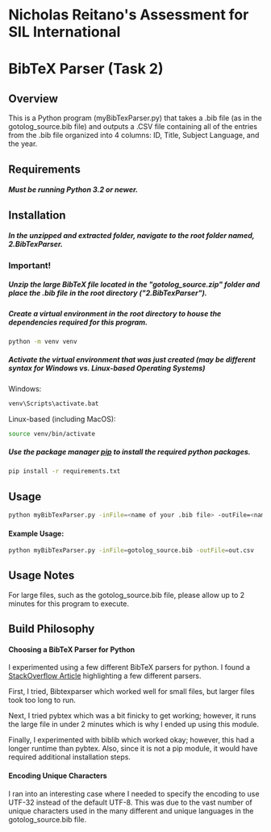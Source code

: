 # Nicholas Reitano's Assessment for SIL International

# BibTeX Parser (Task 2)

## Overview
This is a Python program (myBibTexParser.py) that takes a .bib file (as in the gotolog_source.bib file) and outputs a .CSV file containing all of the entries from the .bib file organized into 4 columns: ID, Title, Subject Language, and the year.

## Requirements
##### Must be running Python 3.2 or newer.

## Installation

##### In the unzipped and extracted folder, navigate to the root folder named, 2.BibTexParser.

### Important!
##### Unzip the large BibTeX file located in the "gotolog_source.zip" folder and place the .bib file in the root directory ("2.BibTexParser").

##### Create a virtual environment in the root directory to house the dependencies required for this program.

````bash
python -m venv venv
````

##### Activate the virtual environment that was just created (may be different syntax for Windows vs. Linux-based Operating Systems)

Windows:
````bash
venv\Scripts\activate.bat

````
Linux-based (including MacOS): 
````bash
source venv/bin/activate
```` 

##### Use the package manager [pip](https://pip.pypa.io/en/stable/) to install the required python packages.

```bash
pip install -r requirements.txt
```

## Usage

```bash
python myBibTexParser.py -inFile=<name of your .bib file> -outFile=<name of your .csv file>
```
#### Example Usage: 
```bash
python myBibTexParser.py -inFile=gotolog_source.bib -outFile=out.csv
```

## Usage Notes
For large files, such as the gotolog_source.bib file, please allow up to 2 minutes for this program to execute. 

## Build Philosophy

#### Choosing a BibTeX Parser for Python
I experimented using a few different BibTeX parsers for python. I found a [StackOverflow Article](https://stackoverflow.com/questions/30768745/is-there-a-reliable-python-library-for-taking-a-bibtex-entry-and-outputting-it-i) highlighting a few different parsers. 

First, I tried, Bibtexparser which worked well for small files, but larger files took too long to run. 

Next, I tried pybtex which was a bit finicky to get working; however, it runs the large file in under 2 minutes which is why I ended up using this module. 

Finally, I experimented with biblib which worked okay; however, this had a longer runtime than pybtex. Also, since it is not a pip module, it would have required additional installation steps. 

#### Encoding Unique Characters
I ran into an interesting case where I needed to specify the encoding to use UTF-32 instead of the default UTF-8. This was due to the vast number of unique characters used in the many different and unique languages in the gotolog_source.bib file. 
 
